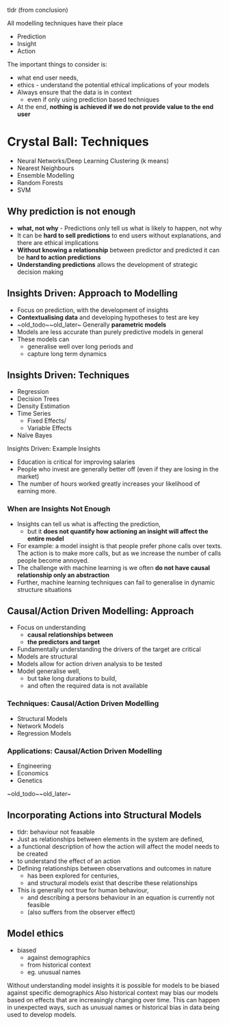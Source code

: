 
tldr (from conclusion)

All modelling techniques have their place 
- Prediction
- Insight
- Action

The important things to consider is:
- what end user needs, 
- ethics - understand the potential ethical implications of your models
- Always ensure that the data is in context 
  - even if only using prediction based techniques
- At the end, **nothing is achieved if we do not provide value to the end user**

# Crystal Ball: Techniques
- Neural Networks/Deep Learning Clustering (k means)
- Nearest Neighbours
- Ensemble Modelling
- Random Forests 
- SVM

## Why prediction is not enough

- **what, not why** - Predictions only tell us what is likely to happen, not why
- It can be **hard to sell predictions** to end users without explanations, and there are ethical implications
- **Without knowing a relationship** between predictor and predicted it can be **hard to action predictions**
- **Understanding predictions** allows the development of strategic decision making

## Insights Driven: Approach to Modelling
- Focus on prediction, with the development of insights
- **Contextualising data** and developing hypotheses to test are key
- ~old_todo~~old_later~ Generally **parametric models**   
- Models are less accurate than purely predictive models in general
- These models can 
  - generalise well over long periods and 
  - capture long term dynamics



## Insights Driven: Techniques
- Regression
- Decision Trees
- Density Estimation
- Time Series 
  - Fixed Effects/
  - Variable Effects
- Naïve Bayes

Insights Driven: Example Insights
- Education is critical for improving salaries
- People who invest are generally better off (even if they are losing in the market)
- The number of hours worked greatly increases your likelihood of earning more.

### When are Insights Not Enough
- Insights can tell us what is affecting the prediction, 
  - but it **does not quantify how actioning an insight will affect the entire model**
- For example: a model insight is that people prefer phone calls over texts. The action is to make more calls, but as we increase the number of calls people become annoyed.
- The challenge with machine learning is we often **do not have causal relationship only an abstraction**
- Further, machine learning techniques can fail to generalise in dynamic structure situations

## Causal/Action Driven Modelling: Approach

- Focus on understanding 
  - **causal relationships between** 
  - **the predictors and target**
- Fundamentally understanding the drivers of the target are critical
- Models are structural
- Models allow for action driven analysis to be tested
- Model generalise well, 
  - but take long durations to build, 
  - and often the required data is not available


### Techniques: Causal/Action Driven Modelling

- Structural Models
- Network Models
- Regression Models

### Applications: Causal/Action Driven Modelling

- Engineering
- Economics 
- Genetics


~old_todo~~old_later~
## Incorporating Actions into Structural Models
- tldr: behaviour not feasable
- Just as relationships between elements in the system are defined,
 - a functional description of how the action will affect the model needs to be created 
 - to understand the effect of an action
- Defining relationships between observations and outcomes in nature 
  - has been explored for centuries, 
  - and structural models exist that describe these relationships
- This is generally not true for human behaviour, 
  - and describing a persons behaviour in an equation is currently not feasible 
  - (also suffers from the observer effect)

## Model ethics

- biased 
  - against demographics
  - from historical context
  - eg. unusual names

Without understanding model insights it is possible for models to be biased against specific demographics
Also historical context may bias our models based on effects that are increasingly changing over time.
This can happen in unexpected ways, such as unusual names or historical bias in data being used to develop models.
